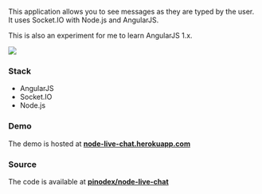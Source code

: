 This application allows you to see messages as they are typed by the user. It uses Socket.IO with Node.js and AngularJS.

This is also an experiment for me to learn AngularJS 1.x.

<div class="image">
  <img src="/assets/img/labs/node-live-chat-demo.gif">
</div>

### Stack

* AngularJS
* Socket.IO
* Node.js

### Demo

The demo is hosted at **[node-live-chat.herokuapp.com](https://node-live-chat.herokuapp.com/)**

### Source

The code is available at **[pinodex/node-live-chat](https://github.com/pinodex/node-live-chat)**
